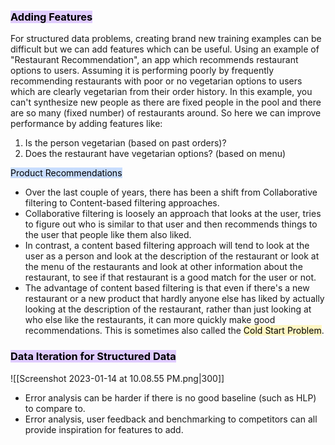 
### <mark style="background: #D2B3FFA6;">Adding Features</mark>
For structured data problems, creating brand new training examples can be difficult but we can add features which can be useful.
Using an example of "Restaurant Recommendation", an app which recommends restaurant options to users. Assuming it is performing poorly by frequently recommending restaurants with poor or no vegetarian options to users which are clearly vegetarian from their order history. In this example, you can't synthesize new people as there are fixed people in the pool and there are so many (fixed number) of restaurants around. So here we can improve performance by adding features like:
1. Is the person vegetarian (based on past orders)?
2. Does the restaurant have vegetarian options? (based on menu)

<mark style="background: #ADCCFFA6;">Product Recommendations</mark>
- Over the last couple of years, there has been a shift from Collaborative filtering to Content-based filtering approaches. 
- Collaborative filtering is loosely an approach that looks at the user, tries to figure out who is similar to that user and then recommends things to the user that people like them also liked. 
- In contrast, a content based filtering approach will tend to look at the user as a person and look at the description of the restaurant or look at the menu of the restaurants and look at other information about the restaurant, to see if that restaurant is a good match for the user or not. 
- The advantage of content based filtering is that even if there's a new restaurant or a new product that hardly anyone else has liked by actually looking at the description of the restaurant, rather than just looking at who else like the restaurants, it can more quickly make good recommendations. This is sometimes also called the <mark style="background: #FFF3A3A6;">Cold Start Problem</mark>. 

### <mark style="background: #D2B3FFA6;">Data Iteration for Structured Data</mark>
![[Screenshot 2023-01-14 at 10.08.55 PM.png|300]]
- Error analysis can be harder if there is no good baseline (such as HLP) to compare to.
- Error analysis, user feedback and benchmarking to competitors can all provide inspiration for features to add.



